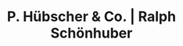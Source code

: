 ---
title: "P. Hübscher & Co. | Ralph Schönhuber"
url: /ludwigsburg/p-huebscher-und-co-ralph-schoenhuber/
shop: Schneiderei
---